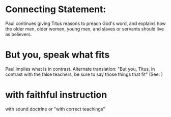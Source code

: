 
# Connecting Statement:
Paul continues giving Titus reasons to preach God's word, and explains how the older men, older women, young men, and slaves or servants should live as believers.

# But you, speak what fits
Paul implies what is in contrast. Alternate translation: "But you, Titus, in contrast with the false teachers, be sure to say those things that fit" (See: )

# with faithful instruction
with sound doctrine or "with correct teachings"